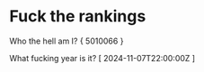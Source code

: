 # Fuck the rankings

Who the hell am I?
{ 5010066 }

What fucking year is it?
[ 2024-11-07T22:00:00Z ]
